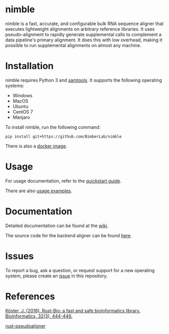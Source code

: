 # nimble
nimble is a fast, accurate, and configurable bulk RNA sequence aligner that executes lightweight alignments on arbitrary reference libraries. It uses pseudo-alignment to rapidly generate supplemental calls to complement a data pipeline's primary alignment. It does this with low overhead, making it possible to run supplemental alignments on almost any machine.


# Installation

nimble requires Python 3 and [samtools](http://www.htslib.org/). It supports the following operating systems:

- Windows
- MacOS
- Ubuntu
- CentOS 7
- Manjaro

To install nimble, run the following command:

`pip install git+https://github.com/BimberLab/nimble`

There is also a [docker image](https://github.com/BimberLab/nimble/pkgs/container/nimble).


# Usage

For usage documentation, refer to the [quickstart guide](https://github.com/BimberLab/nimble/wiki/Quickstart).

There are also [usage examples](https://github.com/BimberLab/nimble/wiki/Example-Data-Analysis).


# Documentation

Detailed documentation can be found at the [wiki](https://github.com/BimberLab/nimble/wiki).

The source code for the backend aligner can be found [here](https://github.com/BimberLab/nimble-aligner).



# Issues

To report a bug, ask a question, or request support for a new operating system, please create an [issue](https://github.com/BimberLab/nimble/issues) in this repository.


# References

[Köster, J. (2016). Rust-Bio: a fast and safe bioinformatics library. Bioinformatics, 32(3), 444-446.](http://bioinformatics.oxfordjournals.org/content/early/2015/10/06/bioinformatics.btv573.short?rss=1)

[rust-pseudoaligner](https://github.com/10XGenomics/rust-pseudoaligner)
